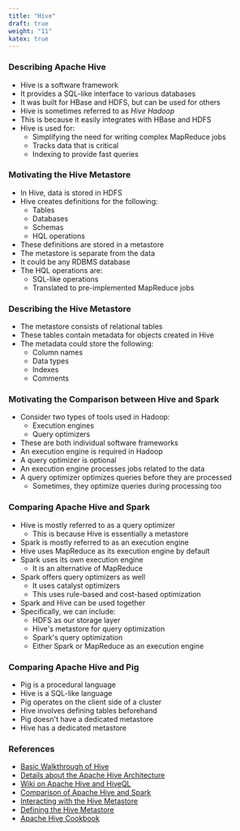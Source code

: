 ```yaml
---
title: "Hive"
draft: true
weight: "11"
katex: true
---
```


### Describing Apache Hive
- Hive is a software framework
- It provides a SQL-like interface to various databases
- It was built for HBase and HDFS, but can be used for others
- Hive is sometimes referred to as *Hive Hadoop*
- This is because it easily integrates with HBase and HDFS
- Hive is used for:
	- Simplifying the need for writing complex MapReduce jobs
	- Tracks data that is critical
	- Indexing to provide fast queries

### Motivating the Hive Metastore
- In Hive, data is stored in HDFS
- Hive creates definitions for the following:
	- Tables
	- Databases
	- Schemas
	- HQL operations
- These definitions are stored in a metastore
- The metastore is separate from the data
- It could be any RDBMS database
- The HQL operations are:
	- SQL-like operations
	- Translated to pre-implemented MapReduce jobs

### Describing the Hive Metastore
- The metastore consists of relational tables
- These tables contain metadata for objects created in Hive
- The metadata could store the following:
	- Column names
	- Data types
	- Indexes
	- Comments

### Motivating the Comparison between Hive and Spark
- Consider two types of tools used in Hadoop:
	- Execution engines
	- Query optimizers
- These are both individual software frameworks
- An execution engine is required in Hadoop
- A query optimizer is optional
- An execution engine processes jobs related to the data
- A query optimizer optimizes queries before they are processed
	- Sometimes, they optimize queries during processing too

### Comparing Apache Hive and Spark
- Hive is mostly referred to as a query optimizer
	- This is because Hive is essentially a metastore
- Spark is mostly referred to as an execution engine
- Hive uses MapReduce as its execution engine by default
- Spark uses its own execution engine
	- It is an alternative of MapReduce
- Spark offers query optimizers as well
	- It uses catalyst optimizers
	- This uses rule-based and cost-based optimization
- Spark and Hive can be used together
- Specifically, we can include:
	- HDFS as our storage layer
	- Hive's metastore for query optimization
	- Spark's query optimization
	- Either Spark or MapReduce as an execution engine

### Comparing Apache Hive and Pig
- Pig is a procedural language
- Hive is a SQL-like language
- Pig operates on the client side of a cluster
- Hive involves defining tables beforehand
- Pig doesn't have a dedicated metastore
- Hive has a dedicated metastore

### References
- [Basic Walkthrough of Hive](https://www.dezyre.com/article/difference-between-pig-and-hive-the-two-key-components-of-hadoop-ecosystem/79)
- [Details about the Apache Hive Architecture](https://data-flair.training/blogs/apache-hive-architecture/)
- [Wiki on Apache Hive and HiveQL](https://en.wikipedia.org/wiki/Apache_Hive#HiveQL)
- [Comparison of Apache Hive and Spark](https://logz.io/blog/hive-vs-spark/)
- [Interacting with the Hive Metastore](https://spark.apache.org/docs/latest/sql-data-sources-hive-tables.html#interacting-with-different-versions-of-hive-metastore)
- [Defining the Hive Metastore](https://community.cloudera.com/t5/Support-Questions/How-the-hive-metastore-works/td-p/136619)
- [Apache Hive Cookbook](https://www.oreilly.com/library/view/apache-hive-cookbook/9781782161080/ch02s05.html#:~:text=Introducing%20the%20Hive%20metastore%20service,metastore%20to%20store%20HiveQL%20definitions.)
